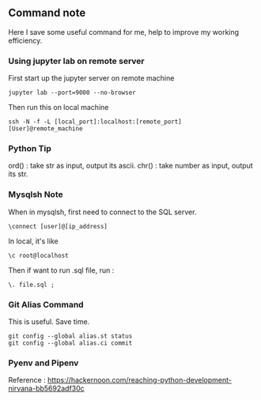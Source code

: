 ## Command note
Here I save some useful command for me, help to improve my working efficiency.

### Using jupyter lab on remote server
First start up the jupyter server on remote machine
```
jupyter lab --port=9000 --no-browser
```
Then run this on local machine 
```
ssh -N -f -L [local_port]:localhost:[remote_port] [User]@remote_machine
```

### Python Tip
ord() : take str as input, output its ascii.
chr() : take number as input, output its str.

### Mysqlsh Note
When in mysqlsh, first need to connect to the SQL server.
```
\connect [user]@[ip_address]
```
In local, it's like
```
\c root@localhost
```
Then if want to run .sql file, run :
```
\. file.sql ;
```

### Git Alias Command
This is useful. Save time.
```
git config --global alias.st status
git config --global alias.ci commit
```

### Pyenv and Pipenv
Reference : https://hackernoon.com/reaching-python-development-nirvana-bb5692adf30c
